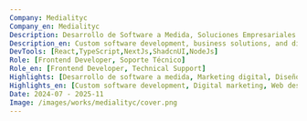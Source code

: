 ```yaml
---
Company: Medialityc
Company_en: Medialityc
Description: Desarrollo de Software a Medida, Soluciones Empresariales y marketing digital.
Description_en: Custom software development, business solutions, and digital marketing.
DevTools: [React,TypeScript,NextJs,ShadcnUI,NodeJs]
Role: [Frontend Developer, Soporte Técnico]
Role_en: [Frontend Developer, Technical Support]
Highlights: [Desarrollo de software a medida, Marketing digital, Diseño web, Soporte a sitios con WordPress]
Highlights_en: [Custom software development, Digital marketing, Web design, Support for WordPress sites]
Date: 2024-07 - 2025-11
Image: /images/works/medialityc/cover.png
---
```

